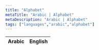 ```yaml
---
title: "Alphabet"
metaTitle: "Arabic | Alphabet"
metaDescription: "Arabic | Alphabet"
tags: ["languages","arabic","alphabet"]
---
```


|Arabic     |English   |
|-----------|----------|

<!-- |А а        |А а       |
|Б б        |B b       |
|В в        |V v       |
|Г г        |G g       |
|Д д        |D d       | 
|Е е        |YE ye     | 
|Ё ё        |YO yo     | 
|Ж ж        |Zh zh     | 
|З з        |Z z       | 
|И и        |EE ee     | 
|Й й        |I i or Y y| 
|К к        |K k       | 
|Л л        |L l       | 
|М м        |M m       | 
|Н н        |N n       | 
|О о        |Stressed: O o <br></br>Unstressed: A a       | 
|П п        |P p       | 
|Р р        |R r       | 
|С с        |S s       | 
|Т т        |T t       | 
|У у        |U u       | 
|Ф ф        |F f       | 
|Х х        |H h, KH kh| 
|Ц ц        |TS ts     | 
|Ч ч        |CH ch     | 
|Ш ш        |SH sh (hard)| 
|Щ щ        |SH sh (soft)| 
|Ъ ъ        |Hard Sign | 
|Ы ы        |I i       | 
|Ь ь        |Soft Sign | 
|Э э        |E e       | 
|Ю ю        |YU yu     | 
|Я я        |YA ya     |  -->
